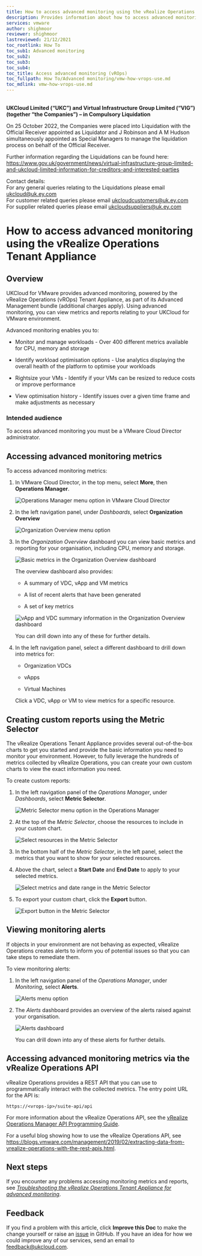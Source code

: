 ```yaml
---
title: How to access advanced monitoring using the vRealize Operations Tenant Appliance
description: Provides information about how to access advanced monitoring metrics and reporting in UKCloud for VMware provided by the vRealize Operations (vROps) Tenant Appliance
services: vmware
author: shighmoor
reviewer: shighmoor
lastreviewed: 21/12/2021
toc_rootlink: How To
toc_sub1: Advanced monitoring
toc_sub2:
toc_sub3:
toc_sub4:
toc_title: Access advanced monitoring (vROps)
toc_fullpath: How To/Advanced monitoring/vmw-how-vrops-use.md
toc_mdlink: vmw-how-vrops-use.md
---
```


<br>**UKCloud Limited (“UKC”) and Virtual Infrastructure Group Limited (“VIG”) (together “the Companies”) – in Compulsory Liquidation**

On 25 October 2022, the Companies were placed into Liquidation with the Official Receiver appointed as Liquidator and J Robinson and A M Hudson simultaneously appointed as Special Managers to manage the liquidation process on behalf of the Official Receiver.

Further information regarding the Liquidations can be found here: <https://www.gov.uk/government/news/virtual-infrastructure-group-limited-and-ukcloud-limited-information-for-creditors-and-interested-parties>

Contact details:<br>
For any general queries relating to the Liquidations please email <ukcloud@uk.ey.com><br>
For customer related queries please email <ukcloudcustomers@uk.ey.com><br>
For supplier related queries please email <ukcloudsuppliers@uk.ey.com>

# How to access advanced monitoring using the vRealize Operations Tenant Appliance

## Overview

UKCloud for VMware provides advanced monitoring, powered by the vRealize Operations (vROps) Tenant Appliance, as part of its Advanced Management bundle (additional charges apply). Using advanced monitoring, you can view metrics and reports relating to your UKCloud for VMware environment.

Advanced monitoring enables you to:

- Monitor and manage workloads - Over 400 different metrics available for CPU, memory and storage

- Identify workload optimisation options - Use analytics displaying the overall health of the platform to optimise your workloads

- Rightsize your VMs - Identify if your VMs can be resized to reduce costs or improve performance

- View optimisation history - Identify issues over a given time frame and make adjustments as necessary

### Intended audience

To access advanced monitoring you must be a VMware Cloud Director administrator.

## Accessing advanced monitoring metrics

To access advanced monitoring metrics:

1. In VMware Cloud Director, in the top menu, select **More**, then **Operations Manager**.

   ![Operations Manager menu option in VMware Cloud Director](images/vmw-vcd10.1-mnu-ops-manager.png)

2. In the left navigation panel, under *Dashboards*, select **Organization Overview**

    ![Organization Overview menu option](images/vmw-vrops-mnu-overview.png)

3. In the *Organization Overview* dashboard you can view basic metrics and reporting for your organisation, including CPU, memory and storage.

    ![Basic metrics in the Organization Overview dashboard](images/vmw-vrops-org-overview.png)

    The overview dashboard also provides:

    - A summary of VDC, vApp and VM metrics

    - A list of recent alerts that have been generated

    - A set of key metrics

    ![vApp and VDC summary information in the Organization Overview dashboard](images/vmw-vrops-org-overview-more.png)

    You can drill down into any of these for further details.

4. In the left navigation panel, select a different dashboard to drill down into metrics for:

    - Organization VDCs

    - vApps

    - Virtual Machines

    Click a VDC, vApp or VM to view metrics for a specific resource.

## Creating custom reports using the Metric Selector

The vRealize Operations Tenant Appliance provides several out-of-the-box charts to get you started and provide the basic information you need to monitor your environment. However, to fully leverage the hundreds of metrics collected by vRealize Operations, you can create your own custom charts to view the exact information you need.

To create custom reports:

1. In the left navigation panel of the *Operations Manager*, under *Dashboards*, select **Metric Selector**.

    ![Metric Selector menu option in the Operations Manager](images/vmw-vrops-mnu-metric-selector.png)

2. At the top of the *Metric Selector*, choose the resources to include in your custom chart.

    ![Select resources in the Metric Selector](images/vmw-vrops-metric-selector-resources.png)

3. In the bottom half of the *Metric Selector*, in the left panel, select the metrics that you want to show for your selected resources.

4. Above the chart, select a **Start Date** and **End Date** to apply to your selected metrics.

    ![Select metrics and date range in the Metric Selector](images/vmw-vrops-metric-selector-metrics.png)

5. To export your custom chart, click the **Export** button.

    ![Export button in the Metric Selector](images/vmw-vrops-metric-selector-btn-export.png)

## Viewing monitoring alerts

If objects in your environment are not behaving as expected, vRealize Operations creates alerts to inform you of potential issues so that you can take steps to remediate them.

To view monitoring alerts:

1. In the left navigation panel of the *Operations Manager*, under *Monitoring*, select **Alerts**.

    ![Alerts menu option](images/vmw-vrops-mnu-alerts.png)

2. The *Alerts* dashboard provides an overview of the alerts raised against your organisation.

    ![Alerts dashboard](images/vmw-vrops-alerts.png)

    You can drill down into any of these alerts for further details.

## Accessing advanced monitoring metrics via the vRealize Operations API

vRealize Operations provides a REST API that you can use to programmatically interact with the collected metrics. The entry point URL for the API is:

`https://<vrops-ip>/suite-api/api`

For more information about the vRealize Operations API, see the [vRealize Operations Manager API Programming Guide](https://docs.vmware.com/en/vRealize-Operations-Manager/8.1/com.vmware.vcom.api.doc/GUID-79DD20A4-2F38-4EAB-94BF-771DF2C596B1.html).

For a useful blog showing how to use the vRealize Operations API, see <https://blogs.vmware.com/management/2019/02/extracting-data-from-vrealize-operations-with-the-rest-apis.html>.

## Next steps

If you encounter any problems accessing monitoring metrics and reports, see [*Troubleshooting the vRealize Operations Tenant Appliance for advanced monitoring*](vmw-ref-vrops-trouble.md).

## Feedback

If you find a problem with this article, click **Improve this Doc** to make the change yourself or raise an [issue](https://github.com/UKCloud/documentation/issues) in GitHub. If you have an idea for how we could improve any of our services, send an email to <feedback@ukcloud.com>.
